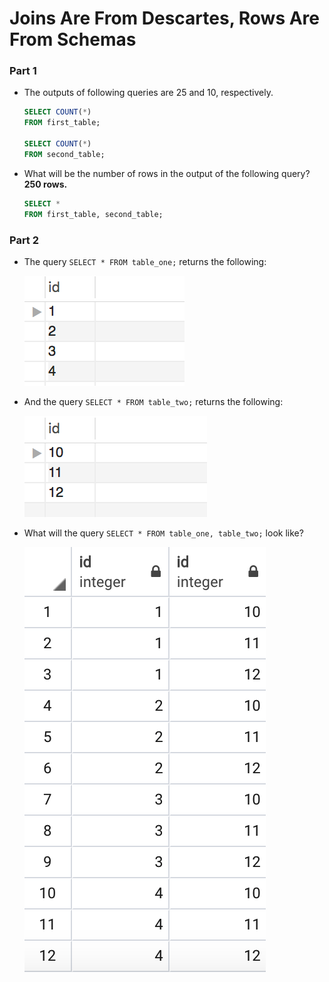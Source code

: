 # Joins Are From Descartes, Rows Are From Schemas


### Part 1

* The outputs of following queries are 25 and 10, respectively.

  ```sql
  SELECT COUNT(*)
  FROM first_table;

  SELECT COUNT(*)
  FROM second_table;
  ```

* What will be the number of rows in the output of the following query? __250 rows.__

  ```sql
  SELECT *
  FROM first_table, second_table;
  ```  



### Part 2

* The query `SELECT * FROM table_one;` returns the following:

  ![Images/descartes01.png](Images/descartes01.png)

* And the query `SELECT * FROM table_two;` returns the following:

  ![Images/descartes01.png](Images/descartes02.png)

* What will the query `SELECT * FROM table_one, table_two;` look like?

    ![Joins.png](Joins.png)